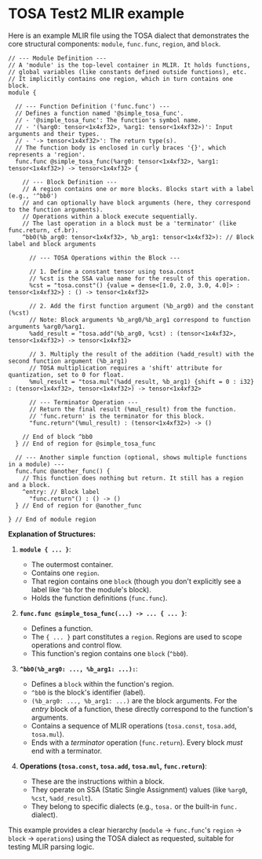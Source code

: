 # TOSA Test2 MLIR example

Here is an example MLIR file using the TOSA dialect that demonstrates the core structural components: `module`, `func.func`, `region`, and `block`.

```mlir
// --- Module Definition ---
// A 'module' is the top-level container in MLIR. It holds functions,
// global variables (like constants defined outside functions), etc.
// It implicitly contains one region, which in turn contains one block.
module {

  // --- Function Definition ('func.func') ---
  // Defines a function named '@simple_tosa_func'.
  // - '@simple_tosa_func': The function's symbol name.
  // - '(%arg0: tensor<1x4xf32>, %arg1: tensor<1x4xf32>)': Input arguments and their types.
  // - '-> tensor<1x4xf32>': The return type(s).
  // The function body is enclosed in curly braces '{}', which represents a 'region'.
  func.func @simple_tosa_func(%arg0: tensor<1x4xf32>, %arg1: tensor<1x4xf32>) -> tensor<1x4xf32> {

    // --- Block Definition ---
    // A region contains one or more blocks. Blocks start with a label (e.g., '^bb0')
    // and can optionally have block arguments (here, they correspond to the function arguments).
    // Operations within a block execute sequentially.
    // The last operation in a block must be a 'terminator' (like func.return, cf.br).
    ^bb0(%b_arg0: tensor<1x4xf32>, %b_arg1: tensor<1x4xf32>): // Block label and block arguments

      // --- TOSA Operations within the Block ---

      // 1. Define a constant tensor using tosa.const
      // %cst is the SSA value name for the result of this operation.
      %cst = "tosa.const"() {value = dense<[1.0, 2.0, 3.0, 4.0]> : tensor<1x4xf32>} : () -> tensor<1x4xf32>

      // 2. Add the first function argument (%b_arg0) and the constant (%cst)
      // Note: Block arguments %b_arg0/%b_arg1 correspond to function arguments %arg0/%arg1.
      %add_result = "tosa.add"(%b_arg0, %cst) : (tensor<1x4xf32>, tensor<1x4xf32>) -> tensor<1x4xf32>

      // 3. Multiply the result of the addition (%add_result) with the second function argument (%b_arg1)
      // TOSA multiplication requires a 'shift' attribute for quantization, set to 0 for float.
      %mul_result = "tosa.mul"(%add_result, %b_arg1) {shift = 0 : i32} : (tensor<1x4xf32>, tensor<1x4xf32>) -> tensor<1x4xf32>

      // --- Terminator Operation ---
      // Return the final result (%mul_result) from the function.
      // 'func.return' is the terminator for this block.
      "func.return"(%mul_result) : (tensor<1x4xf32>) -> ()

    // End of block ^bb0
  } // End of region for @simple_tosa_func

  // --- Another simple function (optional, shows multiple functions in a module) ---
  func.func @another_func() {
    // This function does nothing but return. It still has a region and a block.
    ^entry: // Block label
      "func.return"() : () -> ()
  } // End of region for @another_func

} // End of module region
```

**Explanation of Structures:**

1.  **`module { ... }`**:
    * The outermost container.
    * Contains one `region`.
    * That region contains one `block` (though you don't explicitly see a label like `^bb` for the module's block).
    * Holds the function definitions (`func.func`).

2.  **`func.func @simple_tosa_func(...) -> ... { ... }`**:
    * Defines a function.
    * The `{ ... }` part constitutes a `region`. Regions are used to scope operations and control flow.
    * This function's region contains one `block` (`^bb0`).

3.  **`^bb0(%b_arg0: ..., %b_arg1: ...):`**:
    * Defines a `block` within the function's region.
    * `^bb0` is the block's identifier (label).
    * `(%b_arg0: ..., %b_arg1: ...)` are the block arguments. For the *entry* block of a function, these directly correspond to the function's arguments.
    * Contains a sequence of MLIR operations (`tosa.const`, `tosa.add`, `tosa.mul`).
    * Ends with a *terminator* operation (`func.return`). Every block *must* end with a terminator.

4.  **Operations (`tosa.const`, `tosa.add`, `tosa.mul`, `func.return`)**:
    * These are the instructions within a block.
    * They operate on SSA (Static Single Assignment) values (like `%arg0`, `%cst`, `%add_result`).
    * They belong to specific dialects (e.g., `tosa.` or the built-in `func.` dialect).

This example provides a clear hierarchy (`module` -> `func.func`'s `region` -> `block` -> `operations`) using the TOSA dialect as requested, suitable for testing MLIR parsing logic.
